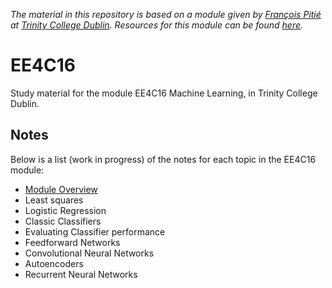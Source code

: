 *The material in this repository is based on a module given by [François Pitié](https://francois.pitie.net/) at [Trinity College Dublin](https://www.tcd.ie). Resources for this module can be found [here](https://github.com/frcs/EE4C16).*

# EE4C16
Study material for the module EE4C16 Machine Learning, in Trinity College Dublin.

## Notes
Below is a list (work in progress) of the notes for each topic in the EE4C16 module:
* [Module Overview](https://github.com/nating/EE4C16/blob/master/module-overview.md)
* Least squares
* Logistic Regression
* Classic Classifiers
* Evaluating Classifier performance
* Feedforward Networks
* Convolutional Neural Networks
* Autoencoders
* Recurrent Neural Networks
